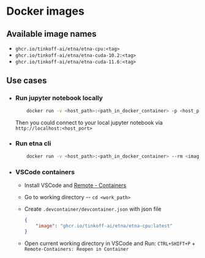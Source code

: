 # Docker images

## Available image names

- `ghcr.io/tinkoff-ai/etna/etna-cpu:<tag>`
- `ghcr.io/tinkoff-ai/etna/etna-cuda-10.2:<tag>`
- `ghcr.io/tinkoff-ai/etna/etna-cuda-11.6:<tag>`

## Use cases

- ### Run jupyter notebook locally

    ```bash
        docker run -v <host_path>:<path_in_docker_container> -p <host_port>:8888 --rm <image_name> jupyter notebook --ip=0.0.0.0 --allow-root
    ```

    Then you could connect to your local jupyter notebook via `http://localhost:<host_port>`

- ### Run etna cli

    ```bash
        docker run -v <host_path>:<path_in_docker_container> --rm <image_name> etna --help
    ```

- ### VSCode containers

  - Install VSCode and [Remote - Containers](https://marketplace.visualstudio.com/items?itemName=ms-vscode-remote.remote-containers)
  - Go to working directory -- `cd <work_path>`
  - Create `.devcontainer/devcontainer.json` with json file

    ```json
    {
        "image": "ghcr.io/tinkoff-ai/etna/etna-cpu:latest"
    }
    ```

  - Open current working directory in VSCode and Run:  `CTRL+SHIFT+P` + `Remote-Containers: Reopen in Container`

